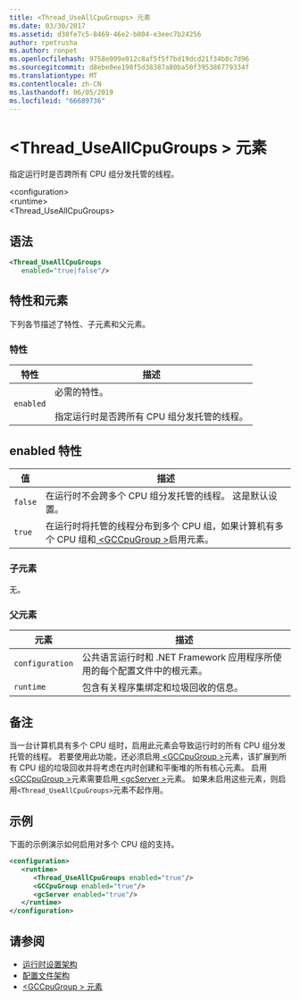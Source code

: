 ```yaml
---
title: <Thread_UseAllCpuGroups> 元素
ms.date: 03/30/2017
ms.assetid: d30fe7c5-8469-46e2-b804-e3eec7b24256
author: rpetrusha
ms.author: ronpet
ms.openlocfilehash: 9758e009e012c8af5f5f7bd19dcd21f34b8c7d96
ms.sourcegitcommit: d8ebe0ee198f5d38387a80ba50f395386779334f
ms.translationtype: MT
ms.contentlocale: zh-CN
ms.lasthandoff: 06/05/2019
ms.locfileid: "66689736"
---
```

# <a name="threaduseallcpugroups-element"></a>\<Thread_UseAllCpuGroups > 元素

指定运行时是否跨所有 CPU 组分发托管的线程。

\<configuration>\
\<runtime>\
\<Thread_UseAllCpuGroups>

## <a name="syntax"></a>语法

```xml
<Thread_UseAllCpuGroups
   enabled="true|false"/>
```

## <a name="attributes-and-elements"></a>特性和元素

下列各节描述了特性、子元素和父元素。

### <a name="attributes"></a>特性

|特性|描述|
|---------------|-----------------|
|`enabled`|必需的特性。<br /><br /> 指定运行时是否跨所有 CPU 组分发托管的线程。|

## <a name="enabled-attribute"></a>enabled 特性

|值|描述|
|-----------|-----------------|
|`false`|在运行时不会跨多个 CPU 组分发托管的线程。 这是默认设置。|
|`true`|在运行时将托管的线程分布到多个 CPU 组，如果计算机有多个 CPU 组和[ \<GCCpuGroup >](../../../../../docs/framework/configure-apps/file-schema/runtime/gccpugroup-element.md)启用元素。|

### <a name="child-elements"></a>子元素

无。

### <a name="parent-elements"></a>父元素

|元素|描述|
|-------------|-----------------|
|`configuration`|公共语言运行时和 .NET Framework 应用程序所使用的每个配置文件中的根元素。|
|`runtime`|包含有关程序集绑定和垃圾回收的信息。|

## <a name="remarks"></a>备注

当一台计算机具有多个 CPU 组时，启用此元素会导致运行时的所有 CPU 组分发托管的线程。 若要使用此功能，还必须启用[ \<GCCpuGroup >](../../../../../docs/framework/configure-apps/file-schema/runtime/gccpugroup-element.md)元素，该扩展到所有 CPU 组的垃圾回收并将考虑在内时创建和平衡堆的所有核心元素。 启用[ \<GCCpuGroup >](../../../../../docs/framework/configure-apps/file-schema/runtime/gccpugroup-element.md)元素需要启用[ \<gcServer >](../../../../../docs/framework/configure-apps/file-schema/runtime/gcserver-element.md)元素。 如果未启用这些元素，则启用`<Thread_UseAllCpuGroups>`元素不起作用。

## <a name="example"></a>示例

下面的示例演示如何启用对多个 CPU 组的支持。

```xml
<configuration>
   <runtime>
      <Thread_UseAllCpuGroups enabled="true"/>
      <GCCpuGroup enabled="true"/>
      <gcServer enabled="true"/>
   </runtime>
</configuration>
```

## <a name="see-also"></a>请参阅

- [运行时设置架构](../../../../../docs/framework/configure-apps/file-schema/runtime/index.md)
- [配置文件架构](../../../../../docs/framework/configure-apps/file-schema/index.md)
- [\<GCCpuGroup > 元素](../../../../../docs/framework/configure-apps/file-schema/runtime/gccpugroup-element.md)
